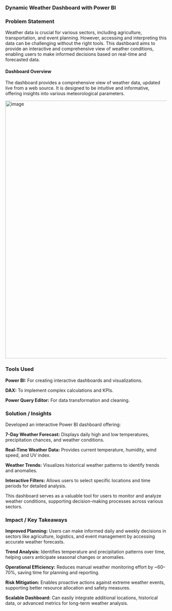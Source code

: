 ### Dynamic Weather Dashboard with Power BI

### Problem Statement

Weather data is crucial for various sectors, including agriculture, transportation, and event planning. However, accessing and interpreting this data can be challenging without the right tools. This dashboard aims to provide an interactive and comprehensive view of weather conditions, enabling users to make informed decisions based on real-time and forecasted data.

#### Dashboard Overview

The dashboard provides a comprehensive view of weather data, updated live from a web source. It is designed to be intuitive and informative, offering insights into various meteorological parameters.

<img width="1427" height="807" alt="image" src="https://github.com/user-attachments/assets/8c7044c2-6004-4448-82fd-d3eb07334205" />

### Tools Used

**Power BI:** For creating interactive dashboards and visualizations.

**DAX:** To implement complex calculations and KPIs.

**Power Query Editor:** For data transformation and cleaning.

### Solution / Insights

Developed an interactive Power BI dashboard offering:

**7-Day Weather Forecast:** Displays daily high and low temperatures, precipitation chances, and weather conditions.

**Real-Time Weather Data:** Provides current temperature, humidity, wind speed, and UV index.

**Weather Trends:** Visualizes historical weather patterns to identify trends and anomalies.

**Interactive Filters:** Allows users to select specific locations and time periods for detailed analysis.

This dashboard serves as a valuable tool for users to monitor and analyze weather conditions, supporting decision-making processes across various sectors.

### Impact / Key Takeaways

**Improved Planning:** Users can make informed daily and weekly decisions in sectors like agriculture, logistics, and event management by accessing accurate weather forecasts.

**Trend Analysis:** Identifies temperature and precipitation patterns over time, helping users anticipate seasonal changes or anomalies.

**Operational Efficiency:** Reduces manual weather monitoring effort by ~60–70%, saving time for planning and reporting.

**Risk Mitigation:** Enables proactive actions against extreme weather events, supporting better resource allocation and safety measures.

**Scalable Dashboard:** Can easily integrate additional locations, historical data, or advanced metrics for long-term weather analysis.
